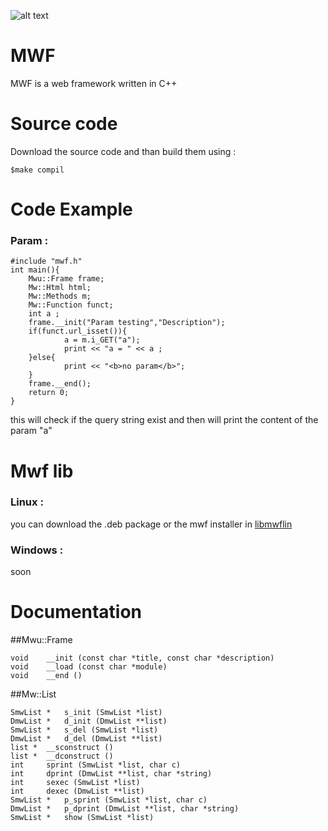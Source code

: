 ![alt text](https://cdn3.iconfinder.com/data/icons/internet-and-web-4/78/internt_web_technology-06-128.png "mwf logo")

MWF
===

MWF is a web framework written in C++

Source code
===

Download the source code and than build them using :

    $make compil
  
Code Example
===

### Param :
    #include "mwf.h"
    int main(){
        Mwu::Frame frame;
        Mw::Html html;
        Mw::Methods m;
        Mw::Function funct;
        int a ;
        frame.__init("Param testing","Description");
        if(funct.url_isset()){
                a = m.i_GET("a");
                print << "a = " << a ; 
        }else{
                print << "<b>no param</b>";
        }
        frame.__end();
        return 0;
    }
this will check if the query string exist and then will print the content of the param "a"

Mwf lib 
===

### Linux :
you can download the .deb package or the mwf installer in [libmwflin](https://www.naper.eu)

### Windows :
soon

Documentation
===

##Mwu::Frame

    void 	__init (const char *title, const char *description)
    void 	__load (const char *module)
    void 	__end ()

##Mw::List

    SmwList * 	s_init (SmwList *list)
    DmwList * 	d_init (DmwList **list)
    SmwList * 	s_del (SmwList *list)
    DmwList * 	d_del (DmwList **list)
    list * 	__sconstruct ()
    list * 	__dconstruct ()
    int 	sprint (SmwList *list, char c)
    int 	dprint (DmwList **list, char *string)
    int 	sexec (SmwList *list)
    int 	dexec (DmwList **list)
    SmwList * 	p_sprint (SmwList *list, char c)
    DmwList * 	p_dprint (DmwList **list, char *string)
    SmwList * 	show (SmwList *list)
